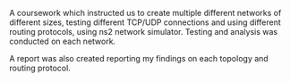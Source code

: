A coursework which instructed us to create multiple different networks of different sizes, testing different TCP/UDP connections and using different routing protocols, using ns2 network simulator. Testing and analysis was conducted on each network.

A report was also created reporting my findings on each topology and routing protocol.
